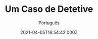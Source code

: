 ---
id: '9216f733-1bd7-4f0a-84bb-2fc75462504c'
type: 'movie' # Filme, Série, Anime
title: "Um Caso de Detetive"
synopsis: ["Um detetive infantil que já foi famoso, agora adulto, continua resolvendo os mesmos mistérios triviais. Mas um dia, chega o seu primeiro caso adulto e precisa descobrir quem cometeu um brutal assassinato.",
]
originalTitle: "The Kid Detective"
date: '2021-04-05T16:54:42.000Z'
update: '2021-04-05T16:54:42.000Z'
releaseDate: '2020-10-16T03:00:00.000Z'
imdb:
  rating: '7' # 8.5
  id: '' # tt0470752
duration: '1h 40 Min'
trailer:
  urls: [
    '_WDgf4RSlTc',
  ]
tags: ['1080p']
genre: ['Comédia', 'Drama', 'Mistério'] #
quality: 'WEB-DL' # BluRay, WEB-DL, HDTV, WEB-DL4K, WEB-DLe
format: 'Mkv' # MKV, MP4, TS
audio: 'Português, Inglês' # Dublado, Legendado, Dual Audio, Dub & Leg
subtitle: 'Português' # Português, inglês,
size: '3.78 GB' # 4.8 GB
audioQuality: 10
videoQuality: 10
directors: []
#  - name: 'Lana Wachowski'
#    image: ''
#  - name: 'Lilly Wachowski'
#    image: ''
cast: []
#  - name: 'Keanu Reeves'
#    image: ''
#    characterName: 'Neo'
writers: []
#  - name: ''
#    image: ''
maturityRating:
  age: '' # L , 10, 12, 14, 16, 18
  topics: [''] # Violence, Illegal drugs, Inappropriate Language, Legal Drugs, Sexual Content, Extreme Violence
###########################################
download:
  
  - url: 'magnet:?xt=urn:btih:736392fb31cc8ab66f8731fb9ec7e708bf74b32e&dn=LAPUMiA.Org%20-%20Um.Caso.de.Detetive.2020.1080p.WEB-DL.DD5.1.H.264.DUAL-TDF&tr=udp%3a%2f%2ftracker.opentrackr.org%3a1337%2fannounce&tr=udp%3a%2f%2ftracker.openbittorrent.com%3a80%2fannounce&tr=udp%3a%2f%2ftracker.trackerfix.com%3a80%2fannounce&tr=udp%3a%2f%2ftracker.coppersurfer.tk%3a6969%2fannounce&tr=udp%3a%2f%2ftracker.leechers-paradise.org%3a6969%2fannounce&tr=udp%3a%2f%2feddie4.nl%3a6969%2fannounce&tr=udp%3a%2f%2fp4p.arenabg.com%3a1337%2fannounce&tr=udp%3a%2f%2fexplodie.org%3a6969%2fannounce&tr=udp%3a%2f%2fzer0day.ch%3a1337%2fannounce'
    resolution: '1080p' # 720p, 1080p, 4K,
    audio: 'Dual Áudio' # Dublado, Legendado, Dual Audio
    size: '' # 4.8 GB
    quality: '' # BluRay, WEB-DL
    format: '' # MKV
images:
  cover: '/assets/movies/um-caso-de-detetive.jpg'
  background: '/assets/movies/'
---